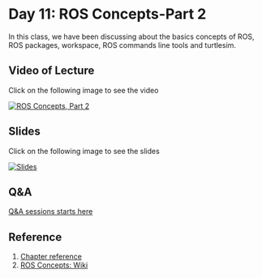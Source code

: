 # Day 11: ROS Concepts-Part 2

In this class, we have been discussing about the basics concepts of ROS, ROS packages, workspace, ROS commands line tools and turtlesim.

## Video of Lecture

Click on the following image to see the video

[![ROS Concepts, Part 2](https://img.youtube.com/vi/fpRVlx0ctX0/0.jpg)](https://drive.google.com/file/d/13M27DDf3P0mJEAhSwOEfHeo9v0cHSEaK/view?usp=sharing)

## Slides

Click on the following image to see the slides

[![Slides](https://img.youtube.com/vi/fpRVlx0ctX0/0.jpg)](day_11_ros_concepts_part2.pdf)


## Q&A 

[Q&A sessions starts here](https://youtu.be/fpRVlx0ctX0?t=6455)

## Reference

1. [Chapter reference](reference/introduction_ros.pdf)
2. [ROS Concepts: Wiki](http://wiki.ros.org/ROS/Concepts)
